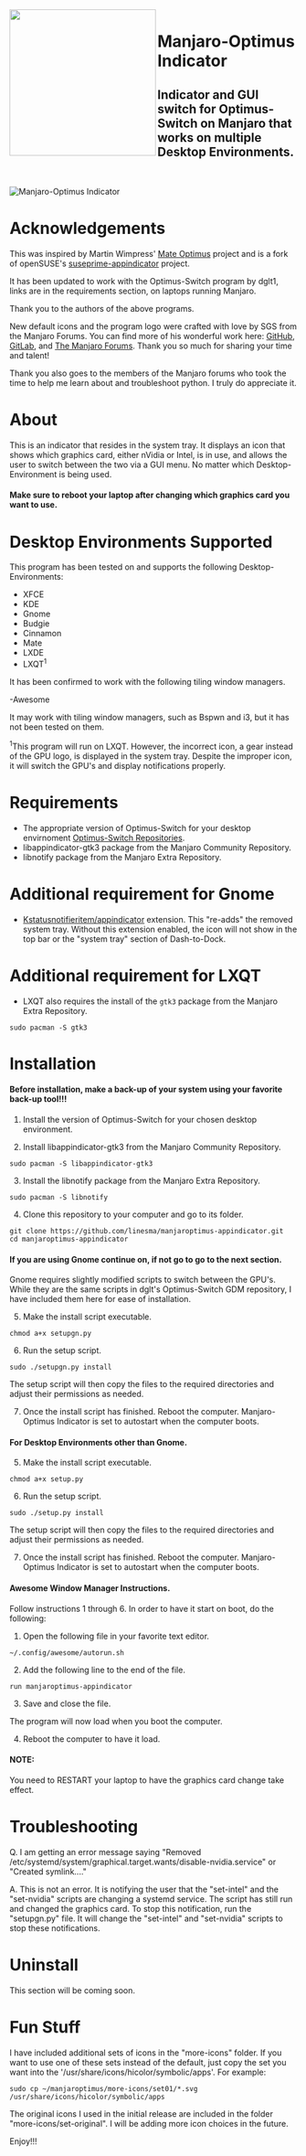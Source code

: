 <img src="https://github.com/linesma/manjaroptimus-appindicator/blob/master/Logo/manjaroptimus-logo02b.png" align="left" width="256" />

# Manjaro-Optimus Indicator
## Indicator and GUI switch for Optimus-Switch on Manjaro that works on multiple Desktop Environments.
</br>



![Manjaro-Optimus Indicator](https://github.com/linesma/manjaroptimus-appindicator/blob/master/screenshots/flow2.jpg)     

# Acknowledgements
This was inspired by Martin Wimpress' [Mate Optimus](https://github.com/ubuntu-mate/mate-optimus) project and is a fork of openSUSE's [suseprime-appindicator](https://github.com/openSUSE/suseprime-appindicator) project.

It has been updated to work with the Optimus-Switch program by dglt1, links are in the requirements section, on laptops running Manjaro.

Thank you to the authors of the above programs.

New default icons and the program logo were crafted with love by SGS from the Manjaro Forums. You can find more of his wonderful work here: [GitHub](https://github.com/sgse), [GitLab](https://gitlab.com/SGSm/manjaro-wallpaper/), and [The Manjaro Forums](https://forum.manjaro.org/t/wallpaper-and-more-by-sgs/43181). Thank you so much for sharing your time and talent!

Thank you also goes to the members of the Manjaro forums who took the time to help me learn about and troubleshoot python. I truly do appreciate it.

# About

This is an indicator that resides in the system tray. It displays an icon that shows which graphics card, either nVidia or Intel, is in use, and allows the user to switch between the two via a GUI menu. No matter which Desktop-Environment is being used. 

#### Make sure to reboot your laptop after changing which graphics card you want to use.

# Desktop Environments Supported

This program has been tested on and supports the following Desktop-Environments:
- XFCE
- KDE
- Gnome
- Budgie
- Cinnamon
- Mate
- LXDE
- LXQT<sup>1</sup>

It has been confirmed to work with the following tiling window managers.

-Awesome

It may work with tiling window managers, such as Bspwn and i3, but it has not been tested on them.

<sup>1</sup>This program will run on LXQT. However, the incorrect icon, a gear instead of the GPU logo, is displayed in the system tray. Despite the improper icon, it will switch the GPU's and display notifications properly.

# Requirements
- The appropriate version of Optimus-Switch for your desktop envirnoment [Optimus-Switch Repositories](https://github.com/dglt1).
- libappindicator-gtk3 package from the Manjaro Community Repository.
- libnotify package from the Manjaro Extra Repository.

# Additional requirement for Gnome

- [Kstatusnotifieritem/appindicator](https://extensions.gnome.org/extension/615/appindicator-support/) extension. This "re-adds" the removed system tray. Without this extension enabled, the icon will not show in the top bar or the "system tray" section of Dash-to-Dock.

# Additional requirement for LXQT

- LXQT also requires the install of the `gtk3` package from the Manjaro Extra Repository.
```
sudo pacman -S gtk3
```

# Installation

#### Before installation, make a back-up of your system using your favorite back-up tool!!!

1. Install the version of Optimus-Switch for your chosen desktop environment.

2. Install libappindicator-gtk3 from the Manjaro Community Repository.
```
sudo pacman -S libappindicator-gtk3
```
3. Install the libnotify package from the Manjaro Extra Repository.
```
sudo pacman -S libnotify
```
4. Clone this repository to your computer and go to its folder.
```
git clone https://github.com/linesma/manjaroptimus-appindicator.git
cd manjaroptimus-appindicator
```

#### If you are using Gnome continue on, if not go to go to the next section.

Gnome requires slightly modified scripts to switch between the GPU's. While they are the same scripts in dglt's Optimus-Switch GDM repository, I have included them here for ease of installation.

5. Make the install script executable.
```
chmod a+x setupgn.py
```

6. Run the setup script.
```
sudo ./setupgn.py install
```

The setup script will then copy the files to the required directories and adjust their permissions as needed.

7. Once the install script has finished. Reboot the computer. Manjaro-Optimus Indicator is set to autostart when the computer boots.

#### For Desktop Environments other than Gnome.

5. Make the install script executable.
```
chmod a+x setup.py
```

6. Run the setup script.
```
sudo ./setup.py install
```

The setup script will then copy the files to the required directories and adjust their permissions as needed.

7. Once the install script has finished. Reboot the computer. Manjaro-Optimus Indicator is set to autostart when the computer boots.

#### Awesome Window Manager Instructions.

Follow instructions 1 through 6. In order to have it start on boot, do the following:

1. Open the following file in your favorite text editor.
```
~/.config/awesome/autorun.sh
```

2. Add the following line to the end of the file.
```
run manjaroptimus-appindicator
```

3. Save and close the file.

The program will now load when you boot the computer.

4. Reboot the computer to have it load.

#### NOTE:

You need to RESTART your laptop to have the graphics card change take effect.

# Troubleshooting

Q. I am getting an error message saying "Removed /etc/systemd/system/graphical.target.wants/disable-nvidia.service" or "Created symlink...."

A. This is not an error. It is notifying the user that the "set-intel" and the "set-nvidia" scripts are changing a systemd service. The script has still run and changed the graphics card. To stop this notification, run the "setupgn.py" file. It will change the "set-intel" and "set-nvidia" scripts to stop these notifications. 

# Uninstall

This section will be coming soon.

# Fun Stuff

I have included additional sets of icons in the "more-icons" folder. If you want to use one of these sets instead of the default, just copy the set you want into the '/usr/share/icons/hicolor/symbolic/apps'. For example:

```
sudo cp ~/manjaroptimus/more-icons/set01/*.svg /usr/share/icons/hicolor/symbolic/apps
```
The original icons I used in the initial release are included in the folder "more-icons/set-original".
I will be adding more icon choices in the future.

Enjoy!!!
